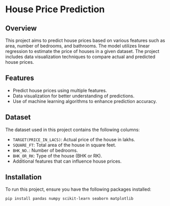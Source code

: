 # House Price Prediction

## Overview
This project aims to predict house prices based on various features such as area, number of bedrooms, and bathrooms. The model utilizes linear regression to estimate the price of houses in a given dataset. The project includes data visualization techniques to compare actual and predicted house prices.

## Features
- Predict house prices using multiple features.
- Data visualization for better understanding of predictions.
- Use of machine learning algorithms to enhance prediction accuracy.

## Dataset
The dataset used in this project contains the following columns:
- `TARGET(PRICE_IN_LACS)`: Actual price of the house in lakhs.
- `SQUARE_FT`: Total area of the house in square feet.
- `BHK_NO.`: Number of bedrooms.
- `BHK_OR_RK`: Type of the house (BHK or RK).
- Additional features that can influence house prices.

## Installation
To run this project, ensure you have the following packages installed:
```bash
pip install pandas numpy scikit-learn seaborn matplotlib
